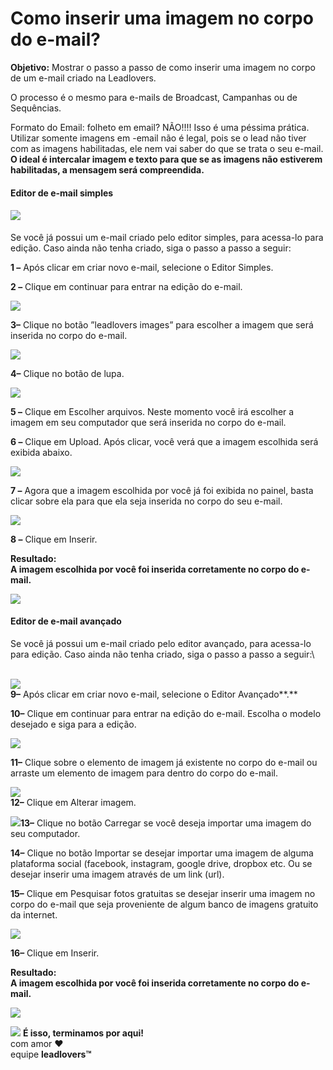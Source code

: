 # Como inserir uma imagem no corpo do e-mail?

**Objetivo:**  Mostrar o passo a passo de como inserir uma imagem no corpo de um e-mail criado na Leadlovers.

O processo é o mesmo para e-mails de Broadcast, Campanhas ou de Sequências.

Formato do Email: folheto em email? NÃO!!!! Isso é uma péssima prática. Utilizar somente imagens em -email não é legal, pois se o lead não tiver com as imagens habilitadas, ele nem vai saber do que se trata o seu e-mail.\
**O ideal é intercalar imagem e texto para que se as imagens não estiverem habilitadas, a mensagem será compreendida.**

#### **Editor de e-mail simples**

#### ![](https://legado.leadlovers.site/wp-content/uploads/2021/01/1-6-1024x466.png)

Se você já possui um e-mail criado pelo editor simples, para acessa-lo para edição. Caso ainda não tenha criado, siga o passo a passo a seguir:

**1 –** Após clicar em criar novo e-mail, selecione o Editor Simples.

**2 –** Clique em continuar para entrar na edição do e-mail.

![](https://legado.leadlovers.site/wp-content/uploads/2021/01/3-3-1024x465.png)

**3–** Clique no botão ”leadlovers images” para escolher a imagem que será inserida no corpo do e-mail.

![](https://legado.leadlovers.site/wp-content/uploads/2021/01/4-2-1024x459.png)

**4–** Clique no botão de lupa.

![](https://legado.leadlovers.site/wp-content/uploads/2021/01/0-1024x198.png)

**5 –** Clique em Escolher arquivos. Neste momento você irá escolher a imagem em seu computador que será inserida no corpo do e-mail.

**6 –** Clique em Upload. Após clicar, você verá que a imagem escolhida será exibida abaixo.

![](https://legado.leadlovers.site/wp-content/uploads/2021/01/7-2-1024x198.png)

**7 –** Agora que a imagem escolhida por você já foi exibida no painel, basta clicar sobre ela para que ela seja inserida no corpo do seu e-mail.

![](https://legado.leadlovers.site/wp-content/uploads/2021/01/8-1-1024x457.png)

**8 –** Clique em Inserir.

**Resultado:**\
**A imagem escolhida por você foi inserida corretamente no corpo do e-mail.**

![](https://legado.leadlovers.site/wp-content/uploads/2021/01/0-1-1024x464.png)

#### **Editor de e-mail avançado** 

Se você já possui um e-mail criado pelo editor avançado, para acessa-lo para edição. Caso ainda não tenha criado, siga o passo a passo a seguir:\


\
![](https://legado.leadlovers.site/wp-content/uploads/2021/01/0-2-1024x464.png)\
**9–** Após clicar em criar novo e-mail, selecione o Editor Avançado**.**

**10–** Clique em continuar para entrar na edição do e-mail. Escolha o modelo desejado e siga para a edição.

![](https://legado.leadlovers.site/wp-content/uploads/2021/01/0-3-1024x468.png)

**11–** Clique sobre o elemento de imagem já existente no corpo do e-mail ou arraste um elemento de imagem para dentro do corpo do e-mail.

![](https://legado.leadlovers.site/wp-content/uploads/2021/01/0-4-1024x466.png)\
**12–** Clique em Alterar imagem.

![](https://legado.leadlovers.site/wp-content/uploads/2021/01/0-5-1024x252.png)**13–** Clique no botão Carregar se você deseja importar uma imagem do seu computador.

**14–** Clique no botão Importar se desejar importar uma imagem de alguma plataforma social (facebook, instagram, google drive, dropbox etc. Ou se desejar inserir uma imagem através de um link (url).

**15–** Clique em Pesquisar fotos gratuitas se desejar inserir uma imagem no corpo do e-mail que seja proveniente de algum banco de imagens gratuito da internet.

![](https://legado.leadlovers.site/wp-content/uploads/2021/01/0-6-1024x252.png)

**16–** Clique em Inserir.

**Resultado:**\
**A imagem escolhida por você foi inserida corretamente no corpo do e-mail.**

![](https://legado.leadlovers.site/wp-content/uploads/2021/01/0-7-1024x465.png)

![](https://legado.leadlovers.site/wp-content/uploads/2020/09/1f3c1.svg) **É isso, terminamos por aqui!**\
com amor ❤\
equipe **leadlovers™**

